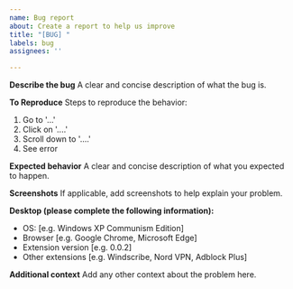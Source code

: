 ```yaml
---
name: Bug report
about: Create a report to help us improve
title: "[BUG] "
labels: bug
assignees: ''

---
```


**Describe the bug**
A clear and concise description of what the bug is.

**To Reproduce**
Steps to reproduce the behavior:
1. Go to '...'
2. Click on '....'
3. Scroll down to '....'
4. See error

**Expected behavior**
A clear and concise description of what you expected to happen.

**Screenshots**
If applicable, add screenshots to help explain your problem.

**Desktop (please complete the following information):**
 - OS: [e.g. Windows XP Communism Edition]
 - Browser [e.g. Google Chrome, Microsoft Edge]
 - Extension version [e.g. 0.0.2]
 - Other extensions [e.g. Windscribe, Nord VPN, Adblock Plus]

**Additional context**
Add any other context about the problem here.

